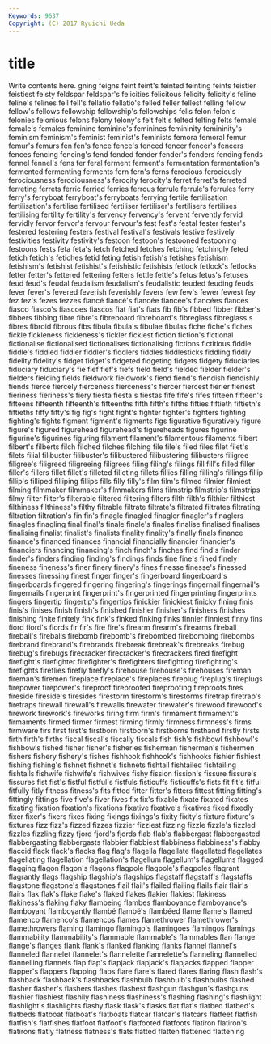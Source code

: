 ```yaml
---
Keywords: 9637 
Copyright: (C) 2017 Ryuichi Ueda
---
```


# title

Write contents here.
gning
feigns feint feint's feinted feinting feints feistier feistiest feisty feldspar
feldspar's felicities felicitous felicity felicity's feline feline's felines fell fell's
fellatio fellatio's felled feller fellest felling fellow fellow's fellows fellowship
fellowship's fellowships fells felon felon's felonies felonious felons felony felony's
felt felt's felted felting felts female female's females feminine feminine's
feminines femininity femininity's feminism feminism's feminist feminist's feminists femora femoral
femur femur's femurs fen fen's fence fence's fenced fencer fencer's
fencers fences fencing fencing's fend fended fender fender's fenders fending
fends fennel fennel's fens fer feral ferment ferment's fermentation fermentation's
fermented fermenting ferments fern fern's ferns ferocious ferociously ferociousness ferociousness's
ferocity ferocity's ferret ferret's ferreted ferreting ferrets ferric ferried ferries
ferrous ferrule ferrule's ferrules ferry ferry's ferryboat ferryboat's ferryboats ferrying
fertile fertilisation fertilisation's fertilise fertilised fertiliser fertiliser's fertilisers fertilises fertilising
fertility fertility's fervency fervency's fervent fervently fervid fervidly fervor fervor's
fervour fervour's fest fest's festal fester fester's festered festering festers
festival festival's festivals festive festively festivities festivity festivity's festoon festoon's
festooned festooning festoons fests feta feta's fetch fetched fetches fetching
fetchingly feted fetich fetich's fetiches fetid feting fetish fetish's fetishes
fetishism fetishism's fetishist fetishist's fetishistic fetishists fetlock fetlock's fetlocks fetter
fetter's fettered fettering fetters fettle fettle's fetus fetus's fetuses feud
feud's feudal feudalism feudalism's feudalistic feuded feuding feuds fever fever's
fevered feverish feverishly fevers few few's fewer fewest fey fez
fez's fezes fezzes fiancé fiancé's fiancée fiancée's fiancées fiancés fiasco
fiasco's fiascoes fiascos fiat fiat's fiats fib fib's fibbed fibber
fibber's fibbers fibbing fibre fibre's fibreboard fibreboard's fibreglass fibreglass's fibres
fibroid fibrous fibs fibula fibula's fibulae fibulas fiche fiche's fiches
fickle fickleness fickleness's fickler ficklest fiction fiction's fictional fictionalise fictionalised
fictionalises fictionalising fictions fictitious fiddle fiddle's fiddled fiddler fiddler's fiddlers
fiddles fiddlesticks fiddling fiddly fidelity fidelity's fidget fidget's fidgeted fidgeting
fidgets fidgety fiduciaries fiduciary fiduciary's fie fief fief's fiefs field
field's fielded fielder fielder's fielders fielding fields fieldwork fieldwork's fiend
fiend's fiendish fiendishly fiends fierce fiercely fierceness fierceness's fiercer fiercest
fierier fieriest fieriness fieriness's fiery fiesta fiesta's fiestas fife fife's
fifes fifteen fifteen's fifteens fifteenth fifteenth's fifteenths fifth fifth's fifths
fifties fiftieth fiftieth's fiftieths fifty fifty's fig fig's fight fight's
fighter fighter's fighters fighting fighting's fights figment figment's figments figs
figurative figuratively figure figure's figured figurehead figurehead's figureheads figures figurine
figurine's figurines figuring filament filament's filamentous filaments filbert filbert's filberts
filch filched filches filching file file's filed files filet filet's
filets filial filibuster filibuster's filibustered filibustering filibusters filigree filigree's filigreed
filigreeing filigrees filing filing's filings fill fill's filled filler filler's
fillers fillet fillet's filleted filleting fillets fillies filling filling's fillings
fillip fillip's filliped filliping fillips fills filly filly's film film's
filmed filmier filmiest filming filmmaker filmmaker's filmmakers films filmstrip filmstrip's
filmstrips filmy filter filter's filterable filtered filtering filters filth filth's
filthier filthiest filthiness filthiness's filthy filtrable filtrate filtrate's filtrated filtrates
filtrating filtration filtration's fin fin's finagle finagled finagler finagler's finaglers
finagles finagling final final's finale finale's finales finalise finalised finalises
finalising finalist finalist's finalists finality finality's finally finals finance finance's
financed finances financial financially financier financier's financiers financing financing's finch
finch's finches find find's finder finder's finders finding finding's findings
finds fine fine's fined finely fineness fineness's finer finery finery's
fines finesse finesse's finessed finesses finessing finest finger finger's fingerboard
fingerboard's fingerboards fingered fingering fingering's fingerings fingernail fingernail's fingernails fingerprint
fingerprint's fingerprinted fingerprinting fingerprints fingers fingertip fingertip's fingertips finickier finickiest
finicky fining finis finis's finises finish finish's finished finisher finisher's
finishers finishes finishing finite finitely fink fink's finked finking finks
finnier finniest finny fins fiord fiord's fiords fir fir's fire
fire's firearm firearm's firearms fireball fireball's fireballs firebomb firebomb's firebombed
firebombing firebombs firebrand firebrand's firebrands firebreak firebreak's firebreaks firebug firebug's
firebugs firecracker firecracker's firecrackers fired firefight firefight's firefighter firefighter's firefighters
firefighting firefighting's firefights fireflies firefly firefly's firehouse firehouse's firehouses fireman
fireman's firemen fireplace fireplace's fireplaces fireplug fireplug's fireplugs firepower firepower's
fireproof fireproofed fireproofing fireproofs fires fireside fireside's firesides firestorm firestorm's
firestorms firetrap firetrap's firetraps firewall firewall's firewalls firewater firewater's firewood
firewood's firework firework's fireworks firing firm firm's firmament firmament's firmaments
firmed firmer firmest firming firmly firmness firmness's firms firmware firs
first first's firstborn firstborn's firstborns firsthand firstly firsts firth firth's
firths fiscal fiscal's fiscally fiscals fish fish's fishbowl fishbowl's fishbowls
fished fisher fisher's fisheries fisherman fisherman's fishermen fishers fishery fishery's
fishes fishhook fishhook's fishhooks fishier fishiest fishing fishing's fishnet fishnet's
fishnets fishtail fishtailed fishtailing fishtails fishwife fishwife's fishwives fishy fission
fission's fissure fissure's fissures fist fist's fistful fistful's fistfuls fisticuffs
fisticuffs's fists fit fit's fitful fitfully fitly fitness fitness's fits
fitted fitter fitter's fitters fittest fitting fitting's fittingly fittings five
five's fiver fives fix fix's fixable fixate fixated fixates fixating
fixation fixation's fixations fixative fixative's fixatives fixed fixedly fixer fixer's
fixers fixes fixing fixings fixings's fixity fixity's fixture fixture's fixtures
fizz fizz's fizzed fizzes fizzier fizziest fizzing fizzle fizzle's fizzled
fizzles fizzling fizzy fjord fjord's fjords flab flab's flabbergast flabbergasted
flabbergasting flabbergasts flabbier flabbiest flabbiness flabbiness's flabby flaccid flack flack's
flacks flag flag's flagella flagellate flagellated flagellates flagellating flagellation flagellation's
flagellum flagellum's flagellums flagged flagging flagon flagon's flagons flagpole flagpole's
flagpoles flagrant flagrantly flags flagship flagship's flagships flagstaff flagstaff's flagstaffs
flagstone flagstone's flagstones flail flail's flailed flailing flails flair flair's
flairs flak flak's flake flake's flaked flakes flakier flakiest flakiness
flakiness's flaking flaky flambeing flambes flamboyance flamboyance's flamboyant flamboyantly flambé
flambé's flambéed flame flame's flamed flamenco flamenco's flamencos flames flamethrower
flamethrower's flamethrowers flaming flamingo flamingo's flamingoes flamingos flamings flammability flammability's
flammable flammable's flammables flan flange flange's flanges flank flank's flanked
flanking flanks flannel flannel's flanneled flannelet flannelet's flannelette flannelette's flanneling
flannelled flannelling flannels flap flap's flapjack flapjack's flapjacks flapped flapper
flapper's flappers flapping flaps flare flare's flared flares flaring flash
flash's flashback flashback's flashbacks flashbulb flashbulb's flashbulbs flashed flasher flasher's
flashers flashes flashest flashgun flashgun's flashguns flashier flashiest flashily flashiness
flashiness's flashing flashing's flashlight flashlight's flashlights flashy flask flask's flasks
flat flat's flatbed flatbed's flatbeds flatboat flatboat's flatboats flatcar flatcar's
flatcars flatfeet flatfish flatfish's flatfishes flatfoot flatfoot's flatfooted flatfoots flatiron
flatiron's flatirons flatly flatness flatness's flats flatted flatten flattened flattening
